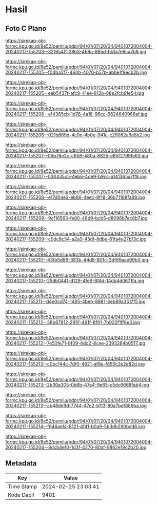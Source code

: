 # Hasil

## Foto C Plano

https://sirekap-obj-formc.kpu.go.id/8e52/pemilu/pdpr/94/01/07/20/04/9401072004004-20240217-155203--321654ff-28b3-469a-885d-bb1a7e9ca7b8.jpg

https://sirekap-obj-formc.kpu.go.id/8e52/pemilu/pdpr/94/01/07/20/04/9401072004004-20240217-155205--f04ba5f7-460b-4070-b57b-abbe1f9ecb2b.jpg

https://sirekap-obj-formc.kpu.go.id/8e52/pemilu/pdpr/94/01/07/20/04/9401072004004-20240217-155205--eeb5437f-afc9-41ee-812b-88e2fcb9fe54.jpg

https://sirekap-obj-formc.kpu.go.id/8e52/pemilu/pdpr/94/01/07/20/04/9401072004004-20240217-155206--e14365cb-1d76-4a18-96cc-6624640966af.jpg

https://sirekap-obj-formc.kpu.go.id/8e52/pemilu/pdpr/94/01/07/20/04/9401072004004-20240217-155206--021b869d-4c9e-4b0e-941c-c29082a9a5b2.jpg

https://sirekap-obj-formc.kpu.go.id/8e52/pemilu/pdpr/94/01/07/20/04/9401072004004-20240217-155207--05b76e2c-c658-480a-8825-e85f2799fe63.jpg

https://sirekap-obj-formc.kpu.go.id/8e52/pemilu/pdpr/94/01/07/20/04/9401072004004-20240217-155207--030435c5-4eb6-4de9-b9cc-a141365a7ff8.jpg

https://sirekap-obj-formc.kpu.go.id/8e52/pemilu/pdpr/94/01/07/20/04/9401072004004-20240217-155208--e17d0de3-eb86-4eec-8f18-36b71188fa89.jpg

https://sirekap-obj-formc.kpu.go.id/8e52/pemilu/pdpr/94/01/07/20/04/9401072004004-20240217-155209--9cf16563-fe80-46d9-bcb5-d8096b7ec8b7.jpg

https://sirekap-obj-formc.kpu.go.id/8e52/pemilu/pdpr/94/01/07/20/04/9401072004004-20240217-155209--c0dc8c54-a2a3-45df-8dbe-61fa4e27bf3c.jpg

https://sirekap-obj-formc.kpu.go.id/8e52/pemilu/pdpr/94/01/07/20/04/9401072004004-20240217-155210--43fb5d96-383b-44d8-801c-3df89aae99b0.jpg

https://sirekap-obj-formc.kpu.go.id/8e52/pemilu/pdpr/94/01/07/20/04/9401072004004-20240217-155210--25db0441-d129-4fe6-8f4d-14db4d0671fa.jpg

https://sirekap-obj-formc.kpu.go.id/8e52/pemilu/pdpr/94/01/07/20/04/9401072004004-20240217-155211--d4e0cd74-1485-4beb-8881-6eb89a3517f5.jpg

https://sirekap-obj-formc.kpu.go.id/8e52/pemilu/pdpr/94/01/07/20/04/9401072004004-20240217-155212--38b87812-295f-491f-8f91-7b922f1ff8e3.jpg

https://sirekap-obj-formc.kpu.go.id/8e52/pemilu/pdpr/94/01/07/20/04/9401072004004-20240217-155212--7e50fe71-8f09-4dd2-8cee-2393284b0517.jpg

https://sirekap-obj-formc.kpu.go.id/8e52/pemilu/pdpr/94/01/07/20/04/9401072004004-20240217-155213--c0bc144c-7df0-4921-af8e-f856c2e2e82d.jpg

https://sirekap-obj-formc.kpu.go.id/8e52/pemilu/pdpr/94/01/07/20/04/9401072004004-20240217-155213--2b30a305-0b6b-47e4-9e65-c5dc6668fab4.jpg

https://sirekap-obj-formc.kpu.go.id/8e52/pemilu/pdpr/94/01/07/20/04/9401072004004-20240217-155213--ab48de9d-7744-47e2-b113-80a7bef886ba.jpg

https://sirekap-obj-formc.kpu.go.id/8e52/pemilu/pdpr/94/01/07/20/04/9401072004004-20240217-155214--f648aef4-8121-4f41-b0a9-5b3db290bdd6.jpg

https://sirekap-obj-formc.kpu.go.id/8e52/pemilu/pdpr/94/01/07/20/04/9401072004004-20240217-155204--8dcb4ef0-1d3f-4270-80af-9862e19c2b20.jpg


## Metadata

| Key        | Value               |
| ---------- | ------------------- |
| Time Stamp | 2024-02-25 23:03:41 |
| Kode Dapil | 9401                |




